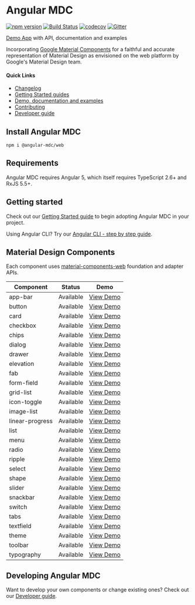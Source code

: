 # Angular MDC

[![npm version](https://badge.fury.io/js/%40angular-mdc%2Fweb.svg)](https://badge.fury.io/js/%40angular-mdc%2Fweb)
[![Build Status](https://travis-ci.org/trimox/angular-mdc-web.svg?branch=master)](https://travis-ci.org/trimox/angular-mdc-web)
[![codecov](https://codecov.io/gh/trimox/angular-mdc-web/branch/master/graph/badge.svg)](https://codecov.io/gh/trimox/angular-mdc-web)
[![Gitter](https://img.shields.io/gitter/room/nwjs/nw.js.svg)](https://gitter.im/angular-mdc/Lobby)

[Demo App](https://trimox.github.io/angular-mdc-web/) with API, documentation and examples

Incorporating [Google Material Components](https://material.io/components/) for a faithful and accurate representation of Material Design as envisioned on the web platform by Google's Material Design team.

#### Quick Links
*  [Changelog](https://github.com/trimox/angular-mdc-web/blob/master/CHANGELOG.md)
*  [Getting Started guides](#getstarted)
*  [Demo, documentation and examples](https://trimox.github.io/angular-mdc-web/)
*  [Contributing](https://github.com/trimox/angular-mdc-web/blob/master/CONTRIBUTING.md)
*  [Developer guide](https://github.com/trimox/angular-mdc-web/blob/master/docs/developer.md)

## Install Angular MDC
```
npm i @angular-mdc/web
```

## Requirements
Angular MDC requires Angular 5, which itself requires TypeScript 2.6+ and RxJS 5.5+.

## <a name="getstarted"></a> Getting started
Check out our [Getting Started guide](https://github.com/trimox/angular-mdc-web/blob/master/docs/getting-started.md) to begin adopting  Angular MDC in your project.

Using Angular CLI? Try our [Angular CLI - step by step guide](https://github.com/trimox/angular-mdc-web/blob/master/docs/guide-angular-cli.md).

## Material Design Components
Each component uses [material-components-web](https://github.com/material-components/material-components-web) foundation and adapter APIs.

| Component  | Status  | Demo |
| ---------- | ------- | :------: |
| app-bar | Available | [View Demo](https://trimox.github.io/angular-mdc-web/#/app-bar-demo) |
| button | Available | [View Demo](https://trimox.github.io/angular-mdc-web/#/button-demo) |
| card | Available | [View Demo](https://trimox.github.io/angular-mdc-web/#/card-demo) |
| checkbox | Available | [View Demo](https://trimox.github.io/angular-mdc-web/#/checkbox-demo) |
| chips | Available | [View Demo](https://trimox.github.io/angular-mdc-web/#/chips-demo) |
| dialog | Available | [View Demo](https://trimox.github.io/angular-mdc-web/#/dialog-demo) |
| drawer | Available | [View Demo](https://trimox.github.io/angular-mdc-web/#/drawer-demo) |
| elevation | Available | [View Demo](https://trimox.github.io/angular-mdc-web/#/elevation-demo) |
| fab | Available | [View Demo](https://trimox.github.io/angular-mdc-web/#/fab-demo) |
| form-field | Available | [View Demo](https://trimox.github.io/angular-mdc-web/#/form-field-demo) |
| grid-list | Available | [View Demo](https://trimox.github.io/angular-mdc-web/#/grid-list-demo) |
| icon-toggle | Available | [View Demo](https://trimox.github.io/angular-mdc-web/#/icon-toggle-demo) |
| image-list | Available | [View Demo](https://trimox.github.io/angular-mdc-web/#/image-list-demo) |
| linear-progress | Available | [View Demo](https://trimox.github.io/angular-mdc-web/#/linear-progress-demo) |
| list | Available | [View Demo](https://trimox.github.io/angular-mdc-web/#/list-demo) |
| menu | Available | [View Demo](https://trimox.github.io/angular-mdc-web/#/menu-demo) |
| radio | Available | [View Demo](https://trimox.github.io/angular-mdc-web/#/radio-demo) |
| ripple | Available | [View Demo](https://trimox.github.io/angular-mdc-web/#/ripple-demo) |
| select | Available | [View Demo](https://trimox.github.io/angular-mdc-web/#/select-demo) |
| shape | Available | [View Demo](https://trimox.github.io/angular-mdc-web/#/shape-demo) |
| slider | Available | [View Demo](https://trimox.github.io/angular-mdc-web/#/slider-demo) |
| snackbar | Available | [View Demo](https://trimox.github.io/angular-mdc-web/#/snackbar-demo) |
| switch | Available | [View Demo](https://trimox.github.io/angular-mdc-web/#/switch-demo) |
| tabs | Available | [View Demo](https://trimox.github.io/angular-mdc-web/#/tab-demo) |
| textfield | Available | [View Demo](https://trimox.github.io/angular-mdc-web/#/textfield-demo) |
| theme | Available | [View Demo](https://trimox.github.io/angular-mdc-web/#/theme-demo) |
| toolbar | Available | [View Demo](https://trimox.github.io/angular-mdc-web/#/toolbar-demo) |
| typography | Available | [View Demo](https://trimox.github.io/angular-mdc-web/#/typography-demo) |

## Developing Angular MDC
Want to develop your own components or change existing ones? Check out our [Developer guide](https://github.com/trimox/angular-mdc-web/blob/master/docs/developer.md).
